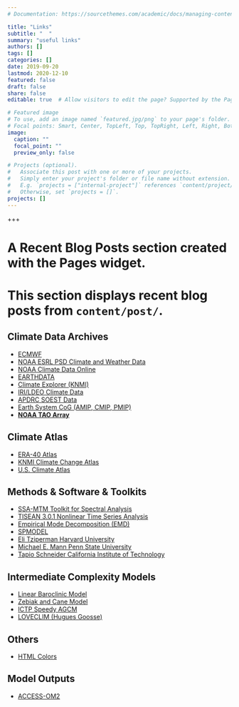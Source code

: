 ```yaml
---
# Documentation: https://sourcethemes.com/academic/docs/managing-content/

title: "Links"
subtitle: "  "
summary: "useful links"
authors: []
tags: []
categories: []
date: 2019-09-20
lastmod: 2020-12-10
featured: false
draft: false
share: false
editable: true  # Allow visitors to edit the page? Supported by the Page, Post, and Docs content types.

# Featured image
# To use, add an image named `featured.jpg/png` to your page's folder.
# Focal points: Smart, Center, TopLeft, Top, TopRight, Left, Right, BottomLeft, Bottom, BottomRight.
image:
  caption: ""
  focal_point: ""
  preview_only: false

# Projects (optional).
#   Associate this post with one or more of your projects.
#   Simply enter your project's folder or file name without extension.
#   E.g. `projects = ["internal-project"]` references `content/project/deep-learning/index.md`.
#   Otherwise, set `projects = []`.
projects: []
---
```


+++
# A Recent Blog Posts section created with the Pages widget.
# This section displays recent blog posts from `content/post/`.

<!-- {{% toc %}} -->

## Climate Data Archives

- [ECMWF](http://apps.ecmwf.int/datasets/)
- [NOAA ESRL PSD Climate and Weather Data](https://www.esrl.noaa.gov/psd/data/)
- [NOAA Climate Data Online](https://www.ncdc.noaa.gov/cdo-web/)
- [EARTHDATA](https://earthdata.nasa.gov/)
- [Climate Explorer (KNMI)](http://climexp.knmi.nl/start.cgi?id=someone@somewhere)
- [IRI/LDEO Climate Data](http://iri.columbia.edu/resources/data-library/)
- [APDRC SOEST Data](http://apdrc.soest.hawaii.edu/)
- [Earth System CoG (AMIP, CMIP, PMIP)](https://www.earthsystemcog.org/projects/cog/)
- **[NOAA TAO Array](https://www.pmel.noaa.gov/tao/drupal/disdel/)**



## Climate Atlas

- [ERA-40 Atlas](https://sites.ecmwf.int/era/40-atlas/docs/)
- [KNMI Climate Change Atlas](https://climexp.knmi.nl/plot_atlas_form.py)
- [U.S. Climate Atlas](https://www.ncdc.noaa.gov/climateatlas/)

## Methods & Software & Toolkits

- [SSA-MTM Toolkit for Spectral Analysis](http://research.atmos.ucla.edu/tcd/ssa/)
- [TISEAN 3.0.1 Nonlinear Time Series Analysis](http://www.mpipks-dresden.mpg.de/~tisean/Tisean_3.0.1/index.html)
- [Empirical Mode Decomposition (EMD)](http://rcada.ncu.edu.tw/research1.htm)
- [SPMODEL](https://www.gfd-dennou.org/arch/spmodel/)
- [Eli Tziperman Harvard University](http://web-static-aws.seas.harvard.edu/climate/eli/Level2/etc.html)
- [Michael E. Mann Penn State University](http://www.meteo.psu.edu/holocene/public_html/Mann/tools/tools.php)
- [Tapio Schneider California Institute of Technology](http://climate-dynamics.org/software/#about)

## Intermediate Complexity Models

- [Linear Baroclinic Model](http://ccsr.aori.u-tokyo.ac.jp/~hiro/sub/lbm.html)
- [Zebiak and Cane Model](http://www.cpc.ncep.noaa.gov/products/predictions/experimental/bulletin/Jul96/art03.html)
- [ICTP Speedy AGCM](http://users.ictp.it/~kucharsk/speedy-net.html)
- [LOVECLIM (Hugues Goosse)](http://www.elic.ucl.ac.be/modx/index.php?id=81)

## Others

- [HTML Colors](https://htmlcolorcodes.com/color-names/)



## Model Outputs

- [ACCESS-OM2](https://dapds00.nci.org.au/thredds/catalogs/cj50/access-om2/cf-compliant/cf-compliant.html)

<!-- - [NASA MERRA Atlas (menu, table)](https://gmao.gsfc.nasa.gov/ref/merra/atlas/)
- [JRA-55 Atlas](http://ds.data.jma.go.jp/gmd/jra/atlas/en/)
- [JRA-25 Atlas](http://ds.data.jma.go.jp/gmd/jra/jra25_atlas/eng/atlas-tope.htm)
- [NCEP CFSR Atlas](http://cfs.ncep.noaa.gov/cfsr/atlas/) -->
